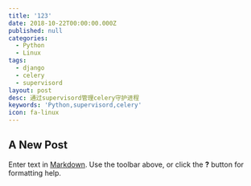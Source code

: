 ```yaml
---
title: '123'
date: 2018-10-22T00:00:00.000Z
published: null
categories:
  - Python
  - Linux
tags:
  - django
  - celery
  - supervisord
layout: post
desc: 通过supervisord管理celery守护进程
keywords: 'Python,supervisord,celery'
icon: fa-linux
---
```


## A New Post

Enter text in [Markdown](http://daringfireball.net/projects/markdown/). Use the toolbar above, or click the **?** button for formatting help.
